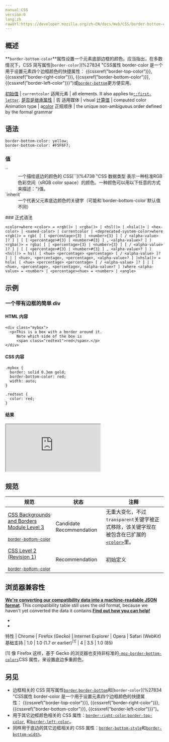 ```yaml
---
manual:CSS
version:0
lang:zh
rawUrl:https://developer.mozilla.org/zh-CN/docs/Web/CSS/border-bottom-color
---
```





## 概述<a name="概述"></a>


**`border-bottom-color`**属性设置一个元素底部边框的颜色。应当指出，在多数情况下，CSS 简写属性[`border-color`](%27834 "CSS属性 border-color 是一个用于设置元素四个边框颜色的快捷属性： {{cssxref("border-top-color")}}, {{cssxref("border-right-color")}}, {{cssxref("border-bottom-color")}}, {{cssxref("border-left-color")}}")或[`border-bottom`](%27827 "border-bottom 简写属性把下边框的所有属性： border-bottom-color，border-bottom-style 与 border-bottom-width设置到了一个声明中。这些属性描述了元素的下边框样式。")更方便实用。


[初始值](%28302 "") | `currentcolor` 
适用元素 | all elements. It also applies to[`::first-letter`](%27929 "CSS 伪元素 ::first-letter会选中某 block-level element（块级元素）第一行的第一个字母，并且文字所处的行之前没有其他内容（如图片和内联的表格） 。"). 
[是否是继承属性](%28299 "") | 否 
适用媒体 | visual 
[计算值](%28304 "") | computed color 
Animation type | a[color](%28651 "Values of the <color> CSS data type are interpolated on each of their red, green, blue components, each handled as a real, floating-point number. Note that interpolation of colors happens in the alpha-premultiplied sRGBA color space to prevent unexpected grey colors to appear.") 
正规顺序 | the unique non-ambiguous order defined by the formal grammar 


## 语法<a name="语法"></a>

```
border-bottom-color: yellow;
border-bottom-color: #F5F6F7;
```

### 值<a name="值"></a>
<dl><dt id=''>`<color>`</dt><dd>一个描绘底边的颜色的 CSS[`<color>`](%4738 "CSS 数据类型 <color> 表示一种标准RGB色彩空间（sRGB color space）的颜色。一种颜色可以用以下任意的方式来描述：")值。</dd><dt id=''>`inherit`</dt><dd>一个代表父元素底边颜色的关键字（可能和`border-bottom-color`默认值不同）</dd></dl>
### 正式语法<a name="正式语法"></a>

```
<color>where <color> = <rgb()> | <rgba()> | <hsl()> | <hsla()> | <hex-color> | <named-color> | currentcolor | <deprecated-system-color>where <rgb()> = rgb( [ [ <percentage>{3} | <number>{3} ] [ / <alpha-value> ]? ] | [ [ <percentage>#{3} | <number>#{3} ] , <alpha-value>? ] )<rgba()> = rgba( [ [ <percentage>{3} | <number>{3} ] [ / <alpha-value> ]? ] | [ [ <percentage>#{3} | <number>#{3} ] , <alpha-value>? ] )<hsl()> = hsl( [ <hue> <percentage> <percentage> [ / <alpha-value> ]? ] | [ <hue>, <percentage>, <percentage>, <alpha-value>? ] )<hsla()> = hsla( [ <hue> <percentage> <percentage> [ / <alpha-value> ]? ] | [ <hue>, <percentage>, <percentage>, <alpha-value>? ] )where <alpha-value> = <number> | <percentage><hue> = <number> | <angle>
```

## 示例<a name="示例"></a>

### 一个带有边框的简单 div<a name="一个带有边框的简单_div"></a>

#### HTML 内容<a name="HTML_内容"></a>

```
<div class="mybox">
  <p>This is a box with a border around it.
     Note which side of the box is
     <span class="redtext">red</span>.</p>
</div>
```

#### CSS 内容<a name="CSS_内容"></a>

```
.mybox {
  border: solid 0.3em gold;
  border-bottom-color: red;
  width: auto;
}

.redtext {
  color: red;
}
```

#### 结果<a name="结果"></a>


<iframe src='https://mdn.mozillademos.org/zh-CN/docs/Web/CSS/border-bottom-color$samples/A_simple_div_with_a_border?revision=1031736' width='null' height='null'></iframe>


## 规范<a name="规范"></a>

规范 | 状态 | 注释 
 ---  |  ---  |  ---  | 
[CSS Backgrounds and Borders Module Level 3<br></br><small>border-bottom-color</small>](%28901 "") | Candidate Recommendation | 无重大变化，不过`transparent`关键字被正式移除，该关键字现在被包含在已扩展的[`<color>`](%4738 "CSS 数据类型 <color> 表示一种标准RGB色彩空间（sRGB color space）的颜色。一种颜色可以用以下任意的方式来描述：")里。 
[CSS Level 2 (Revision 1)<br></br><small>border-bottom-color</small>](%28902 "") | Recommendation | 初始定义 


## 浏览器兼容性<a name="浏览器兼容性"></a>


**[We&#39;re converting our compatibility data into a machine-readable JSON format](%3344 "")**. This compatibility table still uses the old format, because we haven&#39;t yet converted the data it contains.**[Find out how you can help!](%3392 "")**


* 
* 

特性 | Chrome | Firefox (Gecko) | Internet Explorer | Opera | Safari (WebKit) 
基础支持 | 1.0 | 1.0 (1.7 or earlier)<sup>[1]</sup> | 4 | 3.5 | 1.0 (85) 





[1] 像 Firefox 这样，基于 Gecko 的浏览器也支持非标准的[`-moz-border-bottom-colors`](%28903 "在Mozilla Firefox中, the -moz-border-bottom-colors CSS 属性的作用是给元素添加下边框的颜色。")CSS 属性，来设置底边多重颜色。


## 另见<a name="另见"></a>

* 边框相关的 CSS 简写属性[`border`](%146 "CSS的border属性是一个用于设置各种单独的边界属性的简写属性。border可以用于设置一个或多个以下属性的值： border-width, border-style, border-color。"),[`border-bottom`](%27827 "border-bottom 简写属性把下边框的所有属性： border-bottom-color，border-bottom-style 与 border-bottom-width设置到了一个声明中。这些属性描述了元素的下边框样式。")和[`border-color`](%27834 "CSS属性 border-color 是一个用于设置元素四个边框颜色的快捷属性： {{cssxref("border-top-color")}}, {{cssxref("border-right-color")}}, {{cssxref("border-bottom-color")}}, {{cssxref("border-left-color")}}")。
* 用于其它边框颜色相关的 CSS 属性：[`border-right-color`](%27855 "此页面仍未被本地化, 期待您的翻译!"),[`border-top-color`](%27861 "此页面仍未被本地化, 期待您的翻译!"), 和[`border-left-color`](%27850 "border-left-color 属性设置元素的左边框颜色。值得注意的是，在大数情况下使用 border-color 或 border-left 更加方便和普遍。")。
* 同样用于底边的其它边框相关的 CSS 属性：[`border-bottom-style`](%27831 "The border-bottom-style CSS property sets the line style of an element's bottom border.")和[`border-bottom-width`](%27832 "")。



